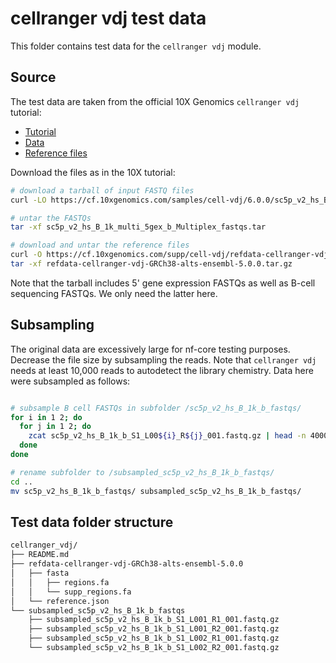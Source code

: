 # cellranger vdj test data

This folder contains test data for the `cellranger vdj` module.

## Source

The test data are taken from the official 10X Genomics `cellranger vdj` tutorial:
- [Tutorial](https://support.10xgenomics.com/single-cell-vdj/software/pipelines/latest/tutorial/tutorial-vdj)
- [Data](https://www.10xgenomics.com/resources/datasets/human-b-cells-from-a-healthy-donor-1-k-cells-2-standard-6-0-0)
- [Reference files](https://support.10xgenomics.com/single-cell-vdj/software/pipelines/latest/tutorial/tutorial-vdj#download:~:text=https%3A//cf.10xgenomics.com/supp/cell%2Dvdj/refdata%2Dcellranger%2Dvdj%2DGRCh38%2Dalts%2Densembl%2D5.0.0.tar.gz)

Download the files as in the 10X tutorial:
```bash
# download a tarball of input FASTQ files
curl -LO https://cf.10xgenomics.com/samples/cell-vdj/6.0.0/sc5p_v2_hs_B_1k_multi_5gex_b_Multiplex/sc5p_v2_hs_B_1k_multi_5gex_b_Multiplex_fastqs.tar

# untar the FASTQs
tar -xf sc5p_v2_hs_B_1k_multi_5gex_b_Multiplex_fastqs.tar

# download and untar the reference files
curl -O https://cf.10xgenomics.com/supp/cell-vdj/refdata-cellranger-vdj-GRCh38-alts-ensembl-5.0.0.tar.gz
tar -xf refdata-cellranger-vdj-GRCh38-alts-ensembl-5.0.0.tar.gz
```

Note that the tarball includes 5' gene expression FASTQs as well as B-cell sequencing FASTQs.
We only need the latter here.

## Subsampling

The original data are excessively large for nf-core testing purposes.
Decrease the file size by subsampling the reads. 
Note that `cellranger vdj` needs at least 10,000 reads to autodetect the library chemistry.
Data here were subsampled as follows:

```bash

# subsample B cell FASTQs in subfolder /sc5p_v2_hs_B_1k_b_fastqs/
for i in 1 2; do
  for j in 1 2; do
    zcat sc5p_v2_hs_B_1k_b_S1_L00${i}_R${j}_001.fastq.gz | head -n 40000 | gzip -c > subsampled_sc5p_v2_hs_B_1k_b_S1_L00${i}_R${j}_001.fastq.gz
  done
done

# rename subfolder to /subsampled_sc5p_v2_hs_B_1k_b_fastqs/
cd ..
mv sc5p_v2_hs_B_1k_b_fastqs/ subsampled_sc5p_v2_hs_B_1k_b_fastqs/
```

## Test data folder structure

```bash
cellranger_vdj/
├── README.md
├── refdata-cellranger-vdj-GRCh38-alts-ensembl-5.0.0
│   ├── fasta
│   │   ├── regions.fa
│   │   └── supp_regions.fa
│   └── reference.json
└── subsampled_sc5p_v2_hs_B_1k_b_fastqs
    ├── subsampled_sc5p_v2_hs_B_1k_b_S1_L001_R1_001.fastq.gz
    ├── subsampled_sc5p_v2_hs_B_1k_b_S1_L001_R2_001.fastq.gz
    ├── subsampled_sc5p_v2_hs_B_1k_b_S1_L002_R1_001.fastq.gz
    └── subsampled_sc5p_v2_hs_B_1k_b_S1_L002_R2_001.fastq.gz
```
